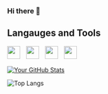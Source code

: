 ### Hi there 👋

## Langauges and Tools

  <img width="30px" style="padding-right:10px" src="https://cdn.jsdelivr.net/gh/devicons/devicon@latest/icons/javascript/javascript-original.svg" />
  <img width="30px" style="padding-right:10px" src="https://cdn.jsdelivr.net/gh/devicons/devicon@latest/icons/html5/html5-plain.svg" />
  <img width="30px" style="padding-right:10px" src="https://cdn.jsdelivr.net/gh/devicons/devicon@latest/icons/css3/css3-original.svg" />
  <img width="30px" style="padding-right:10px" src="https://cdn.jsdelivr.net/gh/devicons/devicon@latest/icons/vscode/vscode-original.svg" />

  
          
          

[![Your GitHub Stats](https://github-readme-stats.vercel.app/api?username=grunde1234&show_icons=true&theme=radical)](https://github.com/grunde1234)

![Top Langs](https://github-readme-stats.vercel.app/api/top-langs/?username=grunde1234&hide_progress=true)
